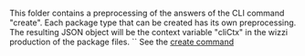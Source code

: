 This folder contains a preprocessing of the answers of the CLI command "create".
Each package type that can be created has its own preprocessing.
The resulting JSON object will be the context variable "cliCtx" in the wizzi production of the package files.
``
See the
[create command](https://github.com/stfnbssl/wizzi/blob/master/packages/wizzi-cli/dist/cmds/create.js)
